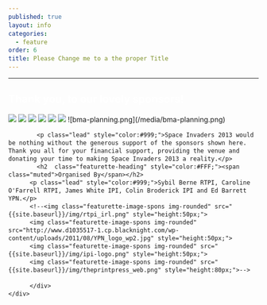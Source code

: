 ```yaml
---
published: true
layout: info
categories: 
  - feature
order: 6
title: Please Change me to a the proper Title
---
```


<div class="black">
	<hr class="featurette-divider">
	<div class="container">
		<div id="sponsors" class="featurette">
		  <h2  class="featurette-heading" style="color:#FFF;">Thank you, <span class="muted">to our lovely sponsors!</span></h2>
		  	<img class="featurette-image-spons img-rounded" src="http://www.dublincity.ie/Pages/Welcome/defaultpagecontent/images/ShortLogo.png" style="max-height:250px;">
			<img class="featurette-image-spons img-rounded" src="{{site.baseurl}}/img/arc_logo.png" style="max-height:140px;">
			<img class="featurette-image-spons img-rounded" src="{{site.baseurl}}/img/ipi-logo.png" style="height:140px;">
			<img class="featurette-image-spons img-rounded" src="{{site.baseurl}}/img/rtpi_irl.png" style="max-height:100px;">
            <img class="featurette-image-spons img-rounded" src="{{site.baseurl}}/media/masterplan.png" style="max-height:100px;">
            <img class="featurette-image-spons img-rounded" src="{{site.baseurl}}/media/bma-planning.png" style="max-height:100px;">
            ![bma-planning.png](/media/bma-planning.png)


			
			<p class="lead" style="color:#999;">Space Invaders 2013 would be nothing without the generous support of the sponsors shown here. Thank you all for your financial support, providing the venue and donating your time to making Space Invaders 2013 a reality.</p>
			<h2  class="featurette-heading" style="color:#FFF;"><span class="muted">Organised By</span></h2>
          <p class="lead" style="color:#999;">Sybil Berne RTPI, Caroline O'Farrell RTPI, James White IPI, Colin Broderick IPI and Ed Barrett YPN.</p>
          <!--<img class="featurette-image-spons img-rounded" src="{{site.baseurl}}/img/rtpi_irl.png" style="height:50px;">
          <img class="featurette-image-spons img-rounded" src="http://www.d1035517-1.cp.blacknight.com/wp-content/uploads/2011/08/YPN_logo_wp2.jpg" style="height:50px;">
		  <img class="featurette-image-spons img-rounded" src="{{site.baseurl}}/img/ipi-logo.png" style="height:50px;">
		  <img class="featurette-image-spons img-rounded" src="{{site.baseurl}}/img/theprintpress_web.png" style="height:80px;">-->
	        
	      </div>	
	</div>				
</div>